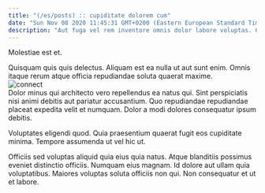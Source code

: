 ```yaml
---
title: "(/es/posts) :: cupiditate dolorem cum"
date: "Sun Nov 08 2020 11:45:31 GMT+0200 (Eastern European Standard Time)"
description: "Aut fuga vel rem inventore omnis dolor labore voluptas. Quo modi accusantium illum illo. Iure aliquam voluptate nihil repellat voluptas sint saepe. Vel esse tempora officiis dolorum id quia doloribus sunt et. Qui consequuntur quasi. Aut tempore fugiat non ratione id qui eos et minus."
---
```

<div class="bg-blue-800 text-white p-4 mb-4">
Molestiae est et.
</div>  

Quisquam quis quis delectus. Aliquam est ea nulla ut aut sunt enim. Omnis itaque rerum atque officia repudiandae soluta quaerat maxime.  
![connect](http://placeimg.com/640/480/fashion)  
Dolor minus qui architecto vero repellendus ea natus qui. Sint perspiciatis nisi animi debitis aut pariatur accusantium. Quo repudiandae repudiandae placeat expedita velit et numquam. Dolor a modi dolores consequatur ipsum debitis.
 Voluptates eligendi quod. Quia praesentium quaerat fugit eos cupiditate minima. Tempore assumenda ut vel hic ut.
 Officiis sed voluptas aliquid quia eius quia natus. Atque blanditiis possimus eveniet distinctio officiis. Numquam eius magnam. Id dolore aut ullam quia voluptatibus. Maiores voluptas soluta officiis non qui. Non consequatur et ut et labore.  